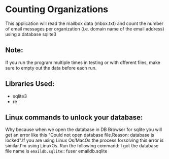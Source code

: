 # Counting Organizations
This application will read the mailbox data (mbox.txt) and count the number of email messages per organization (i.e. domain name of the email address) using a database sqlite3
## Note:
If you run the program multiple times in testing or with dfferent files, make sure to empty out the data before each run. 
## Libraries Used:
* sqlite3
* re
## Linux commands to unlock your database:
Why because when we open the database in DB Browser for sqlite you will get an error like this "Could not open database file.Reason: database is locked".If you are using Linux Os/MacOs the process forsolving this error is similar.I'm using LinuxOs.
Run the following command:
I got the database file name is ``emaildb.sqlite``::
fuser emaildb.sqlite




